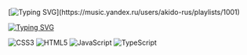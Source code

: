 <!-- [![download-2.gif](https://i.postimg.cc/y8Bp7M5b/download-2.gif)](https://music.yandex.ru/users/akido-rus/playlists/1001) -->

[![Typing SVG](https://readme-typing-svg.demolab.com?font=Fira+Code&duration=10000&pause=100&color=3AF702&random=false&width=500&height=30&lines=The+Life+of+Coder;A+playlist+for+a+carefree+coding+session.)](https://music.yandex.ru/users/akido-rus/playlists/1001)

[![Typing SVG](https://readme-typing-svg.demolab.com?font=Fira+Code&duration=10000&pause=500&random=false&width=650&lines=Hi!+My+name+is+Oleg%2C+I+am+a+novice+Frontend+developer;currently+studying+at+the+cool+programming+school+;IT-INCUBATOR)](https://it-incubator.io/)

![CSS3](https://img.shields.io/badge/css3-%231572B6.svg?style=for-the-badge&logo=css3&logoColor=white)
![HTML5](https://img.shields.io/badge/html5-%23E34F26.svg?style=for-the-badge&logo=html5&logoColor=white)
![JavaScript](https://img.shields.io/badge/javascript-%23323330.svg?style=for-the-badge&logo=javascript&logoColor=%23F7DF1E)
![TypeScript](https://img.shields.io/badge/typescript-%23007ACC.svg?style=for-the-badge&logo=typescript&logoColor=white)


